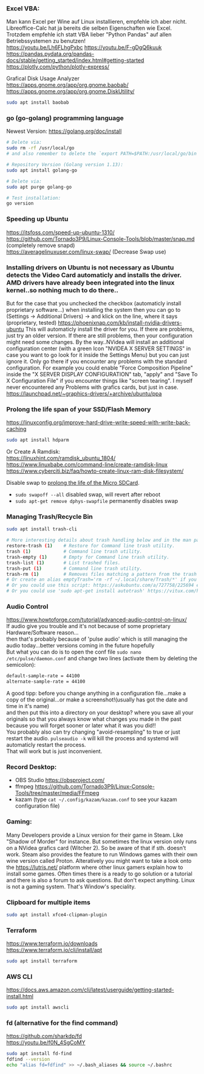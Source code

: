 
### Excel VBA:
Man kann Excel per Wine auf Linux installieren, empfehle ich aber nicht.  
Libreoffice-Calc hat ja bereits die selben Eigenschaften wie Excel.  
Trotzdem empfehle ich statt VBA lieber "Python Pandas" auf allen Betriebssystemen zu benutzen!  
https://youtu.be/Lh6FLhgPxbc  https://youtu.be/F-gDgQ6kuuk  
https://pandas.pydata.org/pandas-docs/stable/getting_started/index.html#getting-started  
https://plotly.com/python/plotly-express/  

Grafical Disk Usage Analyzer https://apps.gnome.org/app/org.gnome.baobab/ https://apps.gnome.org/app/org.gnome.DiskUtility/
```bash
sudo apt install baobab
```

### go (go-golang) programming language
Newest Version: https://golang.org/doc/install
```bash
# Delete via:
sudo rm -rf /usr/local/go
# and also remember to delete the `export PATH=$PATH:/usr/local/go/bin` line

# Repository Version (Golang version 1.13):
sudo apt install golang-go

# Delete via:
sudo apt purge golang-go

# Test installation:
go version
```

### Speeding up Ubuntu
https://itsfoss.com/speed-up-ubuntu-1310/  
https://github.com/Tornado3P9/Linux-Console-Tools/blob/master/snap.md (completely remove snapd)  
https://averagelinuxuser.com/linux-swap/ (Decrease Swap use)  

### Installing drivers on Ubuntu is not necessary as Ubuntu detects the Video Card automaticly and installs the driver. AMD drivers have already been integrated into the linux kernel..so nothing much to do there..
But for the case that you unchecked the checkbox (automaticly install proprietary software...) when installing the system then you can go to (Settings -> Additional Drivers) -> and klick on the line, where it says (proprietary, tested)
https://phoenixnap.com/kb/install-nvidia-drivers-ubuntu This will automaticly install the driver for you. If there are problems, just try an older version. If there are still problems, then your configuration might need some changes.
By the way..NVidea will install an additional configuration center (with a green Icon "NVIDEA X SERVER SETTINGS" in case you want to go look for it inside the Settings Menu) but you can just ignore it.
Only go there if you encounter any problems with the standard configuration. For example you could enable "Force Composition Pipeline" inside the "X SERVER DISPLAY CONFIGURATION" tab, "apply" and "Save To X Configuration File" if you encounter things like "screen tearing".
I myself never encountered any Problems with grafics cards, but just in case. https://launchpad.net/~graphics-drivers/+archive/ubuntu/ppa

### Prolong the life span of your SSD/Flash Memory
https://linuxconfig.org/improve-hard-drive-write-speed-with-write-back-caching  
```bash
sudo apt install hdparm
```
Or Create A Ramdisk:  
https://linuxhint.com/ramdisk_ubuntu_1804/ https://www.linuxbabe.com/command-line/create-ramdisk-linux https://www.cyberciti.biz/faq/howto-create-linux-ram-disk-filesystem/

Disable swap to [prolong the life of the Micro SDCard](https://raspberrypi.stackexchange.com/a/186).
  * `sudo swapoff --all` disabled swap, will revert after reboot
  * `sudo apt-get remove dphys-swapfile` permanently disables swap

### Managing Trash/Recycle Bin
```bash
sudo apt install trash-cli

# More interesting details about trash handling below and in the man page.
restore-trash (1)    # Restore for Command line trash utility.
trash (1)            # Command line trash utility.
trash-empty (1)      # Empty for Command line trash utility.
trash-list (1)       # List trashed files.
trash-put (1)        # Command line trash utility.
trash-rm (1)         # Removes files matching a pattern from the trash can
# Or create an alias emptyTrash='rm -rf ~/.local/share/Trash/*' if you wish to delete only
# Or you could use this script: https://askubuntu.com/a/727758/225694 even with custom sound!
# Or you could use 'sudo apt-get install autotrash' https://vitux.com/how-to-automatically-empty-the-trash-in-ubuntu/
```

### Audio Control
https://www.howtoforge.com/tutorial/advanced-audio-control-on-linux/  
If audio give you trouble and it's not because of some proprietary Hardware/Software reason...  
then that's probably because of 'pulse audio' which is still managing the audio today...better versions coming in the future hopefully  
But what you can do is to open the conf file `sudo nano /etc/pulse/daemon.conf` and change two lines (activate them by deleting the semicolon):  
```bash
default-sample-rate = 44100
alternate-sample-rate = 44100
```
A good tipp: before you change anything in a configuration file...make a copy of the original...or make a screenshot!(usually has got the date and time in it's name)  
and then put this into a directory on your desktop? where you save all your originals so that you always know what changes you made in the past  
because you will forget sooner or later what it was you did!!  
You probably also can try changing "avoid-resampling" to true or just restart the audio. `pulseaudio -k` will kill the process and systemd will automaticly restart the process.  
That will work but is just inconvenient.  

### Record Desktop:
 * OBS Studio https://obsproject.com/
 * ffmpeg https://github.com/Tornado3P9/Linux-Console-Tools/tree/master/media/FFmpeg
 * kazam (type `cat ~/.config/kazam/kazam.conf` to see your kazam configuration file)

### Gaming:
Many Developers provide a Linux version for their game in Steam. Like "Shadow of Morder" for instance. But sometimes the linux version only runs on a NVidea grafics card (Witcher 2). So be aware of that if sth. doesn't work.
Steam also provides the feature to run Windows games with their own wine version called Proton. Alteratively you might want to take a look onto the https://lutris.net/ platform where other linux gamers explain
how to install some games. Often times there is a ready to go solution or a tutorial and there is also a forum to ask questions. But don't expect anything. Linux is not a gaming system. That's Window's speciality.

### Clipboard for multiple items
```bash
sudo apt install xfce4-clipman-plugin
```

### Terraform
https://www.terraform.io/downloads  
https://www.terraform.io/cli/install/apt  
```bash
sudo apt install terraform
```

### AWS CLI
https://docs.aws.amazon.com/cli/latest/userguide/getting-started-install.html
```bash
sudo apt install awscli
```

### fd (alternative for the find command)
https://github.com/sharkdp/fd  
https://youtu.be/f0N_4SgCoMY  
```bash
sudo apt install fd-find
fdfind --version
echo "alias fd=fdfind" >> ~/.bash_aliases && source ~/.bashrc
```
